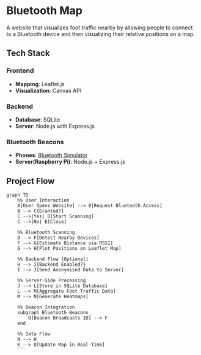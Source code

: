 # Bluetooth Map
A website that visualizes foot traffic nearby by allowing people to connect to a Bluetooth device and then visualizing their relative positions on a map.

## Tech Stack
### Frontend
  - **Mapping**: Leaflet.js
  - **Visualization**: Canvas API

### Backend
  - **Database**: SQLite
  - **Server**: Node.js with Express.js

### Bluetooth Beacons
  - **Phones**: [Bluetooth Simulator](https://apkpure.com/beacon-simulator/net.alea.beaconsimulator)
  - **Server(Raspberry Pi)**: Node.js + Express.js

## Project Flow
``` mermaid
graph TD
    %% User Interaction
    A[User Opens Website] --> B[Request Bluetooth Access]
    B --> C{Granted?}
    C -->|Yes| D[Start Scanning]
    C -->|No| E[Close]

    %% Bluetooth Scanning
    D --> F[Detect Nearby Devices]
    F --> G[Estimate Distance via RSSI]
    G --> H[Plot Positions on Leaflet Map]

    %% Backend Flow (Optional)
    H --> I{Backend Enabled?}
    I --> J[Send Anonymized Data to Server]

    %% Server-Side Processing
    J --> L[Store in SQLite Database]
    L --> M[Aggregate Foot Traffic Data]
    M --> N[Generate Heatmaps]

    %% Beacon Integration
    subgraph Bluetooth Beacons
        O[Beacon Broadcasts ID] --> F
    end

    %% Data Flow
    N --> H
    K --> Q[Update Map in Real-Time]
    ```
